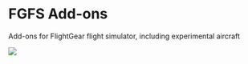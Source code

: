# FGFS Add-ons
Add-ons for FlightGear flight simulator, including experimental aircraft

<img src = "https://i.ibb.co/ZdDZmhx/ogel.png" />
